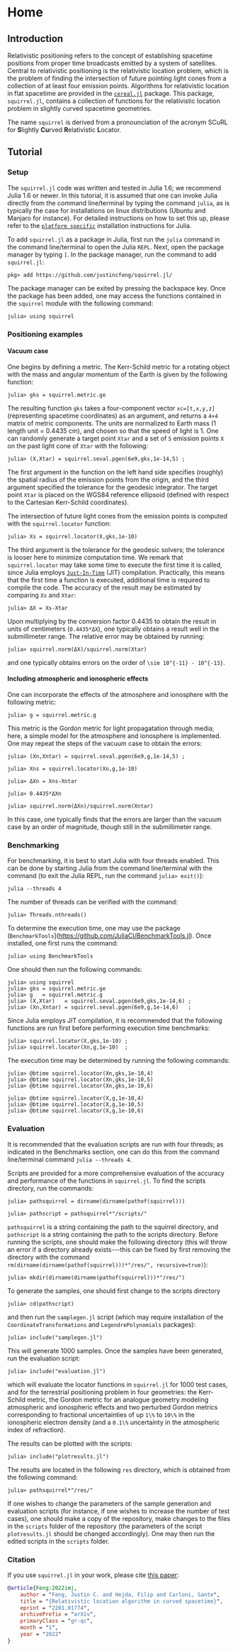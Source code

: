 # Home

## Introduction

Relativistic positioning refers to the concept of establishing spacetime
positions from proper time broadcasts emitted by a system of satellites.
Central to relativistic positioning is the relativistic location problem, 
which is the problem of finding the intersection of
future pointing light cones from a collection of at least four emission
points. Algorithms for relativistic location in flat spacetime are
provided in the [`cereal.jl`](https://github.com/justincfeng/cereal.jl/)
package. This package, `squirrel.jl`, contains a collection of functions
for the relativistic location problem in slightly curved spacetime
geometries.

The name `squirrel` is derived from a pronounciation of the acronym 
SCuRL for **S**lightly **Cu**rved **R**elativistic **L**ocator.

## Tutorial

### Setup

The `squirrel.jl` code was written and tested in Julia 1.6; we
recommend Julia 1.6 or newer. In this tutorial, it is assumed that one
can invoke Julia directly from the command line/terminal by typing the
command `julia`, as is typically the case for installations on linux 
distributions (Ubuntu and Manjaro for instance). For detailed 
instructions on how to set this up, please refer to the
[`platform specific`](https://julialang.org/downloads/platform/) 
installation instructions for Julia.

To add `squirrel.jl` as a package in Julia, first run the `julia`
command in the command line/terminal to open the Julia `REPL`. Next,
open the package manager by typing `]`. In the package manager, run the
command to add `squirrel.jl`:

    pkg> add https://github.com/justincfeng/squirrel.jl/

The package manager can be exited by pressing the backspace key. Once 
the package has been added, one may access the functions contained in 
the `squirrel` module with the following command:

    julia> using squirrel

### Positioning examples

#### Vacuum case

One begins by defining a metric. The Kerr-Schild metric for a rotating
object with the mass and angular momentum of the Earth is given by the
following function:

    julia> gks = squirrel.metric.ge

The resulting function `gks` takes a four-component vector
`xc=[t,x,y,z]` (representing spacetime coordinates) as an argument, and
returns a ``4×4`` matrix of metric components. The units are normalized
to Earth mass (1 length unit = 0.4435 cm), and chosen so that the speed
of light is 1. One can randomly generate a target point `Xtar` and a set
of ``5`` emission points `X` on the past light cone of `Xtar` with the
following:

    julia> (X,Xtar) = squirrel.seval.pgen(6e9,gks,1e-14,5) ;

The first argument in the function on the left hand side specifies
(roughly) the spatial radius of the emission points from the origin, and
the third argument specified the tolerance for the geodesic integrator.
The target point `Xtar` is placed on the WGS84 reference ellipsoid
(defined with respect to the Cartesian Kerr-Schild coordinates).

The intersection of future light cones from the emission points is
computed with the `squirrel.locator` function:

    julia> Xs = squirrel.locator(X,gks,1e-10)

The third argument is the tolerance for the geodesic solvers; the
tolerance is looser here to minimize computation time. We remark that
`squirrel.locator` may take some time to execute the first time it is
called, since Julia employs 
[`Just-In-Time`](https://en.wikipedia.org/wiki/Just-in-time_compilation)
(JIT) compilation. Practically, this means that the first time a
function is executed, additional time is required to compile the code.
The accuracy of the result may be estimated by comparing `Xs` and
`Xtar`:

    julia> ΔX = Xs-Xtar

Upon multiplying by the conversion factor 0.4435 to obtain the result in
units of centimeters (`0.4435*ΔX`), one typically obtains a result well
in the submillimeter range. The relative error may be obtained by
running:

    julia> squirrel.norm(ΔX)/squirrel.norm(Xtar)

and one typically obtains errors on the order of ``\sim 10^{-11} -
10^{-13}``.

#### Including atmospheric and ionospheric effects

One can incorporate the effects of the atmosphere and ionosphere with
the following metric:

    julia> g = squirrel.metric.g

This metric is the Gordon metric for light propagatation through media;
here, a simple model for the atmosphere and ionosphere is implemented.
One may repeat the steps of the vacuum case to obtain the errors:

    julia> (Xn,Xntar) = squirrel.seval.pgen(6e9,g,1e-14,5) ;

    julia> Xns = squirrel.locator(Xn,g,1e-10)

    julia> ΔXn = Xns-Xntar

    julia> 0.4435*ΔXn

    julia> squirrel.norm(ΔXn)/squirrel.norm(Xntar)

In this case, one typically finds that the errors are larger than the
vacuum case by an order of magnitude, though still in the submillimeter
range. 

### Benchmarking

For benchmarking, it is best to start Julia with four threads enabled.
This can be done by starting Julia from the command line/terminal with 
the command (to exit the Julia REPL, run the command `julia> exit()`):

    julia --threads 4

The number of threads can be verified with the command:

    julia> Threads.nthreads()

To determine the execution time, one may use the package
(`BenchmarkTools`](https://github.com/JuliaCI/BenchmarkTools.jl). Once
installed, one first runs the command:

    julia> using BenchmarkTools

One should then run the following commands:

    julia> using squirrel
    julia> gks = squirrel.metric.ge
    julia> g   = squirrel.metric.g
    julia> (X,Xtar)   = squirrel.seval.pgen(6e9,gks,1e-14,6) ;
    julia> (Xn,Xntar) = squirrel.seval.pgen(6e9,g,1e-14,6)   ;

Since Julia employs JIT compilation, it is recommended that the
following functions are run first before performing execution time
benchmarks:

    julia> squirrel.locator(X,gks,1e-10) ;
    julia> squirrel.locator(Xn,g,1e-10)  ;

The execution time may be determined by running the following commands:

    julia> @btime squirrel.locator(Xn,gks,1e-10,4)
    julia> @btime squirrel.locator(Xn,gks,1e-10,5)
    julia> @btime squirrel.locator(Xn,gks,1e-10,6)

    julia> @btime squirrel.locator(X,g,1e-10,4)
    julia> @btime squirrel.locator(X,g,1e-10,5)
    julia> @btime squirrel.locator(X,g,1e-10,6)

### Evaluation

It is recommended that the evaluation scripts are run with four threads;
as indicated in the Benchmarks section, one can do this from the command
line/terminal command `julia --threads 4`.

Scripts are provided for a more comprehensive evaluation of the accuracy
and performance of the functions in `squirrel.jl`. To find the scripts
directory, run the commands:

    julia> pathsquirrel = dirname(dirname(pathof(squirrel)))

    julia> pathscript = pathsquirrel*"/scripts/"

`pathsquirrel` is a string containing the path to the squirrel
directory, and `pathscript` is a string containing the path to the
scripts directory. Before running the scripts, one should make the
following directory (this will throw an error if a directory already
exists---this can be fixed by first removing the directory with the
command
`rm(dirname(dirname(pathof(squirrel)))*"/res/", recursive=true)`):

    julia> mkdir(dirname(dirname(pathof(squirrel)))*"/res/")

To generate the samples, one should first change to the scripts
directory

    julia> cd(pathscript)

and then run the `samplegen.jl` script (which may require installation
of the `CoordinateTransformations` and `LegendrePolynomials` packages):

    julia> include("samplegen.jl")

This will generate 1000 samples. Once the samples have been generated,
run the evaluation script:

    julia> include("evaluation.jl")

which will evaluate the locator functions in `squirrel.jl` for 1000 test
cases, and for the terrestrial positioning problem in four geometries:
the Kerr-Schild metric, the Gordon metric for an analogue geometry
modeling atmospheric and ionospheric effects and two perturbed Gordon
metrics corresponding to fractional uncertainties of up ``1\%``  to
``10\%`` in the ionospheric electron density (and a ``0.1\%``
uncertainty in the atmospheric index of refraction). 

The results can be plotted with the scripts:

    julia> include("plotresults.jl")

The results are located in the following `res` directory, which is
obtained from the following command:

    julia> pathsquirrel*"/res/"

If one wishes to change the parameters of the sample generation and
evaluation scripts (for instance, if one wishes to increase the number
of test cases), one should make a copy of the repository, make changes
to the files in the `scripts` folder of the repository (the parameters
of the script `plotresults.jl` should be changed accordingly). One may
then run the edited scripts in the `scripts` folder.

### Citation

If you use `squirrel.jl` in your work, please cite [this paper](https://arxiv.org/abs/2201.01774):

```bib
@article{Feng:2022imj,
    author = "Feng, Justin C. and Hejda, Filip and Carloni, Sante",
    title = "{Relativistic location algorithm in curved spacetime}",
    eprint = "2201.01774",
    archivePrefix = "arXiv",
    primaryClass = "gr-qc",
    month = "1",
    year = "2022"
}
```
